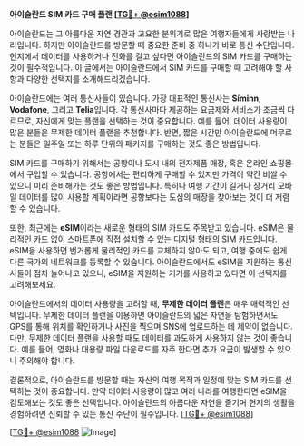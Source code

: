 **아이슬란드 SIM 카드 구매 플랜 [[TG💪+ @esim1088](https://t.me/s/esim1088)]**

아이슬란드는 그 아름다운 자연 경관과 고요한 분위기로 많은 여행자들에게 사랑받는 나라입니다. 하지만 아이슬란드를 방문할 때 중요한 준비 중 하나가 바로 통신 수단입니다. 현지에서 데이터를 사용하거나 전화를 걸고 싶다면 아이슬란드의 SIM 카드를 구매하는 것이 필수적입니다. 이 글에서는 아이슬란드에서 SIM 카드를 구매할 때 고려해야 할 사항과 다양한 선택지를 소개해드리겠습니다.

아이슬란드에는 여러 통신사들이 있습니다. 가장 대표적인 통신사는 **Síminn**, **Vodafone**, 그리고 **Telia**입니다. 각 통신사마다 제공하는 요금제와 서비스가 조금씩 다르므로, 자신에게 맞는 플랜을 선택하는 것이 중요합니다. 예를 들어, 데이터 사용량이 많은 분들은 무제한 데이터 플랜을 추천합니다. 반면, 짧은 시간만 아이슬란드에 머무르는 분들은 일주일 또는 하루 단위의 패키지를 구매하는 것도 좋은 방법입니다.

SIM 카드를 구매하기 위해서는 공항이나 도시 내의 전자제품 매장, 혹은 온라인 쇼핑몰에서 구입할 수 있습니다. 공항에서는 편리하게 구매할 수 있지만 가격이 약간 비쌀 수 있으니 미리 준비해가는 것도 좋은 방법입니다. 특히나 여행 기간이 길거나 장거리 모바일 데이터를 많이 사용할 계획이라면 공항보다는 도심의 매장을 찾아보는 것이 더 저렴할 수 있습니다.

또한, 최근에는 **eSIM**이라는 새로운 형태의 SIM 카드도 주목받고 있습니다. eSIM은 물리적인 카드 없이 스마트폰에 직접 설치할 수 있는 디지털 형태의 SIM 카드입니다. eSIM을 사용하면 번거롭게 물리적인 카드를 교체하지 않아도 되고, 여행 중에도 쉽게 다른 국가의 네트워크를 등록할 수 있습니다. 아이슬란드에서도 eSIM을 지원하는 통신사들이 점차 늘어나고 있으니, eSIM을 지원하는 기기를 사용하고 있다면 이 선택지를 고려해보세요.

아이슬란드에서의 데이터 사용량을 고려할 때, **무제한 데이터 플랜**은 매우 매력적인 선택입니다. 무제한 데이터 플랜을 이용하면 아이슬란드의 넓은 자연을 탐험하면서도 GPS를 통해 위치를 확인하거나 사진을 찍으며 SNS에 업로드하는 데 제약이 없습니다. 다만, 무제한 데이터 플랜을 사용할 때도 데이터를 과도하게 사용하지 않는 것이 좋습니다. 예를 들어, 영화나 대용량 파일 다운로드를 자주 한다면 추가 요금이 발생할 수 있으니 주의해야 합니다.

결론적으로, 아이슬란드를 방문할 때는 자신의 여행 목적과 일정에 맞는 SIM 카드를 선택하는 것이 중요합니다. 만약 데이터 사용량이 많고 여러 나라를 여행한다면 eSIM을 검토해보는 것도 좋은 선택입니다. 아이슬란드의 아름다운 자연을 즐기며 현지의 생활을 경험하려면 신뢰할 수 있는 통신 수단이 필수입니다. [[TG💪+ @esim1088](https://t.me/s/esim1088)]

[[TG💪+ @esim1088](https://t.me/s/esim1088) ![Image](https://i.postimg.cc/Y0z9fWf4/image.png)]